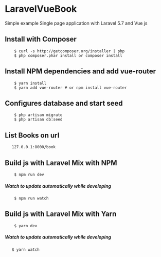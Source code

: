 # LaravelVueBook
Simple example Single page application with Laravel 5.7 and Vue js 

## Install with Composer

```
    $ curl -s http://getcomposer.org/installer | php
    $ php composer.phar install or composer install
```

## Install NPM dependencies and add vue-router

```
    $ yarn install
    $ yarn add vue-router # or npm install vue-router

```
## Configures database and start seed

```
    $ php artisan migrate
    $ php artisan db:seed
```

## List Books on url

```
   127.0.0.1:8000/book
```

## Build js with Laravel Mix with NPM

```
    $ npm run dev
```

##### Watch to update automatically while developing

```
    $ npm run watch
```

## Build js with Laravel Mix with Yarn

```
    $ yarn dev
```

##### Watch to update automatically while developing
```
   $ yarn watch
```
